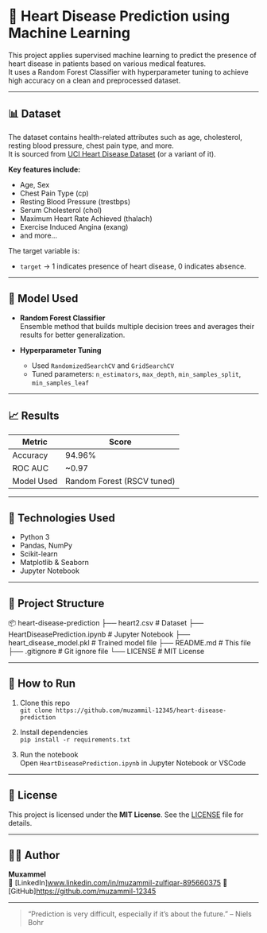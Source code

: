 # 💓 Heart Disease Prediction using Machine Learning

This project applies supervised machine learning to predict the presence of heart disease in patients based on various medical features.  
It uses a Random Forest Classifier with hyperparameter tuning to achieve high accuracy on a clean and preprocessed dataset.

---

## 📊 Dataset

The dataset contains health-related attributes such as age, cholesterol, resting blood pressure, chest pain type, and more.  
It is sourced from [UCI Heart Disease Dataset](https://archive.ics.uci.edu/ml/datasets/heart+Disease) (or a variant of it).

**Key features include:**
- Age, Sex
- Chest Pain Type (cp)
- Resting Blood Pressure (trestbps)
- Serum Cholesterol (chol)
- Maximum Heart Rate Achieved (thalach)
- Exercise Induced Angina (exang)
- and more...

The target variable is:
- `target` → 1 indicates presence of heart disease, 0 indicates absence.

---

## 🧠 Model Used

- **Random Forest Classifier**  
  Ensemble method that builds multiple decision trees and averages their results for better generalization.

- **Hyperparameter Tuning**  
  - Used `RandomizedSearchCV` and `GridSearchCV`  
  - Tuned parameters: `n_estimators`, `max_depth`, `min_samples_split`, `min_samples_leaf`

---

## 📈 Results

| Metric     | Score     |
|------------|-----------|
| Accuracy   | 94.96%    |
| ROC AUC    | ~0.97     |
| Model Used | Random Forest (RSCV tuned) |

---

## 🔧 Technologies Used

- Python 3
- Pandas, NumPy
- Scikit-learn
- Matplotlib & Seaborn
- Jupyter Notebook

---

## 📁 Project Structure
📦 heart-disease-prediction
├── heart2.csv # Dataset
├── HeartDiseasePrediction.ipynb # Jupyter Notebook
├── heart_disease_model.pkl # Trained model file
├── README.md # This file
├── .gitignore # Git ignore file
└── LICENSE # MIT License

---

## 🚀 How to Run

1. Clone this repo  
   `git clone https://github.com/muzammil-12345/heart-disease-prediction`

2. Install dependencies  
   `pip install -r requirements.txt`

3. Run the notebook  
   Open `HeartDiseasePrediction.ipynb` in Jupyter Notebook or VSCode

---

## 📌 License

This project is licensed under the **MIT License**. See the [LICENSE](LICENSE) file for details.

---

## 👨‍💻 Author

**Muxammel**  
🔗 [LinkedIn]www.linkedin.com/in/muzammil-zulfiqar-895660375 
🐙 [GitHub]https://github.com/muzammil-12345

---

> “Prediction is very difficult, especially if it’s about the future.” – Niels Bohr
